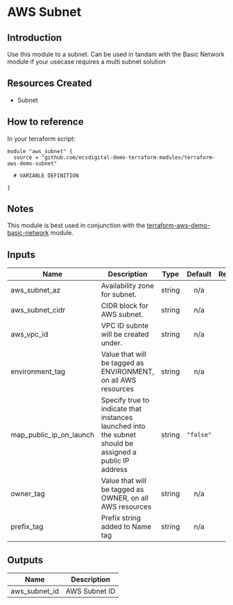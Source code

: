 # AWS Subnet

## Introduction

Use this module to a subnet. Can be used in tandam with the Basic Network module if your usecase requires a multi subnet solution 

## Resources Created

* Subnet

## How to reference

In your terraform script:

```
module "aws_subnet" {
  source = "github.com/ecsdigital-demo-terraform-modules/terraform-aws-demo-subnet"

  # VARIABLE DEFINITION

}
```


## Notes

This module is best used in conjunction with the [terraform-aws-demo-basic-network](https://github.com/ecsdigital-demo-terraform-modules/terraform-aws-demo-basic-network) module.

## Inputs

| Name | Description | Type | Default | Required |
|------|-------------|:----:|:-----:|:-----:|
| aws\_subnet\_az | Availability zone for subnet. | string | n/a | yes |
| aws\_subnet\_cidr | CIDR block for AWS subnet. | string | n/a | yes |
| aws\_vpc\_id | VPC ID  subnte will be created under. | string | n/a | yes |
| environment\_tag | Value that will be tagged as ENVIRONMENT, on all AWS resources | string | n/a | yes |
| map\_public\_ip\_on\_launch | Specify true to indicate that instances launched into the subnet should be assigned a public IP address | string | `"false"` | no |
| owner\_tag | Value that will be tagged as OWNER, on all AWS resources | string | n/a | yes |
| prefix\_tag | Prefix string added to Name tag | string | n/a | yes |

## Outputs

| Name | Description |
|------|-------------|
| aws\_subnet\_id | AWS Subnet ID |
